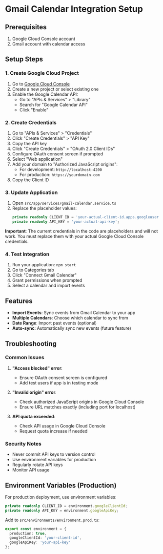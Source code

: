 # Gmail Calendar Integration Setup

## Prerequisites

1. Google Cloud Console account
2. Gmail account with calendar access

## Setup Steps

### 1. Create Google Cloud Project

1. Go to [Google Cloud Console](https://console.cloud.google.com/)
2. Create a new project or select existing one
3. Enable the Google Calendar API:
   - Go to "APIs & Services" > "Library"
   - Search for "Google Calendar API"
   - Click "Enable"

### 2. Create Credentials

1. Go to "APIs & Services" > "Credentials"
2. Click "Create Credentials" > "API Key"
3. Copy the API key
4. Click "Create Credentials" > "OAuth 2.0 Client IDs"
5. Configure OAuth consent screen if prompted
6. Select "Web application"
7. Add your domain to "Authorized JavaScript origins":
   - For development: `http://localhost:4200`
   - For production: `https://yourdomain.com`
8. Copy the Client ID

### 3. Update Application

1. Open `src/app/services/gmail-calendar.service.ts`
2. Replace the placeholder values:
   ```typescript
   private readonly CLIENT_ID = 'your-actual-client-id.apps.googleusercontent.com';
   private readonly API_KEY = 'your-actual-api-key';
   ```

**Important**: The current credentials in the code are placeholders and will not work. You must replace them with your actual Google Cloud Console credentials.

### 4. Test Integration

1. Run your application: `npm start`
2. Go to Categories tab
3. Click "Connect Gmail Calendar"
4. Grant permissions when prompted
5. Select a calendar and import events

## Features

- **Import Events**: Sync events from Gmail Calendar to your app
- **Multiple Calendars**: Choose which calendar to sync from
- **Date Range**: Import past events (optional)
- **Auto-sync**: Automatically sync new events (future feature)

## Troubleshooting

### Common Issues

1. **"Access blocked" error**:
   - Ensure OAuth consent screen is configured
   - Add test users if app is in testing mode

2. **"Invalid origin" error**:
   - Check authorized JavaScript origins in Google Cloud Console
   - Ensure URL matches exactly (including port for localhost)

3. **API quota exceeded**:
   - Check API usage in Google Cloud Console
   - Request quota increase if needed

### Security Notes

- Never commit API keys to version control
- Use environment variables for production
- Regularly rotate API keys
- Monitor API usage

## Environment Variables (Production)

For production deployment, use environment variables:

```typescript
private readonly CLIENT_ID = environment.googleClientId;
private readonly API_KEY = environment.googleApiKey;
```

Add to `src/environments/environment.prod.ts`:
```typescript
export const environment = {
  production: true,
  googleClientId: 'your-client-id',
  googleApiKey: 'your-api-key'
};
```